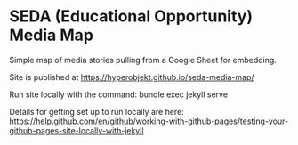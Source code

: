 # SEDA (Educational Opportunity) Media Map

Simple map of media stories pulling from a Google Sheet for embedding.

Site is published at https://hyperobjekt.github.io/seda-media-map/

Run site locally with the command:
bundle exec jekyll serve

Details for getting set up to run locally are here:
https://help.github.com/en/github/working-with-github-pages/testing-your-github-pages-site-locally-with-jekyll